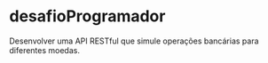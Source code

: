 # desafioProgramador
Desenvolver uma API RESTful que simule operações bancárias para diferentes moedas.
